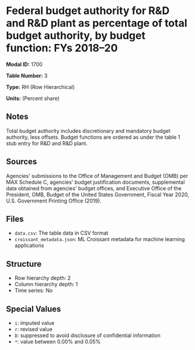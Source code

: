 # Federal budget authority for R&D and R&D plant as percentage of total budget authority, by budget function: FYs 2018&#8211;20

**Modal ID:** 1700

**Table Number:** 3

**Type:** RH (Row Hierarchical)

**Units:** (Percent share)

## Notes

Total budget authority includes discretionary and mandatory budget authority, less offsets. Budget functions are ordered as under the table 1 stub entry for R&D and R&D plant.

## Sources

Agencies' submissions to the Office of Management and Budget (OMB) per MAX Schedule C, agencies' budget justification documents, supplemental data obtained from agencies' budget offices, and Executive Office of the President, OMB, Budget of the United States Government, Fiscal Year 2020, U.S. Government Printing Office (2019).

## Files

- `data.csv`: The table data in CSV format
- `croissant_metadata.json`: ML Croissant metadata for machine learning applications

## Structure

- Row hierarchy depth: 2
- Column hierarchy depth: 1
- Time series: No

## Special Values

- `i`: imputed value
- `r`: revised value
- `D`: suppressed to avoid disclosure of confidential information
- `*`: value between 0.00% and 0.05%
